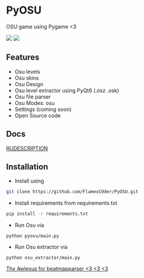 # PyOSU

<p>OSU game using Pygame <3</p>

<div id="badges">
  <a href="https://github.com/FlamesC0der/PyOsu/stargazers"><img src="https://img.shields.io/github/stars/FlamesC0der/PyOsu"/></a>
  <a href="https://github.com/FlamesC0der/PyOsu/blob/master/LICENSE"><img src="https://img.shields.io/github/license/FlamesC0der/PyOsu?color=red"/></a>
</div>

## Features

* Osu levels
* Osu skins
* Osu Design
* Osu level extractor using PyQt6 (.osz .osk)
* Osu file parser
* Osu Modes: osu
* Settings (coming soon)
* Open Source code

## Docs
[RUDESCRIPTION](https://github.com/FlamesC0der/PyOSU/blob/master/docs/RUDESCRIPTION.md)

## Installation

* Install using

```bash
git clone https://github.com/FlamesC0der/PyOSU.git
```

* Install requirements from requirements.txt

```bash
pip install -r requirements.txt
```

* Run Osu via

```shell
python pyosu/main.py
```

* Run Osu extractor via

```shell
python osu_extractor/main.py
```

[Thx Awlexus for beatmapparser <3 <3 <3](https://github.com/Awlexus/python-osu-parser)